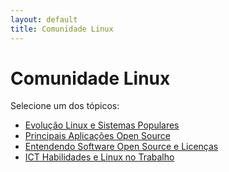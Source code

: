 ```yaml
---
layout: default
title: Comunidade Linux
---
```


# Comunidade Linux

Selecione um dos tópicos:

- [Evolução Linux e Sistemas Populares](/linux-essentials/01-book-lpi/Topico-01-Comunidade-Linux/1.1-EvolucaoLinuxAndSistemasPopulares)
- [Principais Aplicações Open Source](/linux-essentials/01-book-lpi/Topico-01-Comunidade-Linux/1.2-PrincipaisAplicacoesOpenSource)
- [Entendendo Software Open Source e Licenças](/linux-essentials/01-book-lpi/Topico-01-Comunidade-Linux/1.3-EntendendoSoftwareOpenSourceAndSuasLicencas)
- [ICT Habilidades e Linux no Trabalho](/linux-essentials/01-book-lpi/Topico-01-Comunidade-Linux/1.4-HabilidadesAndLinuxWork)

